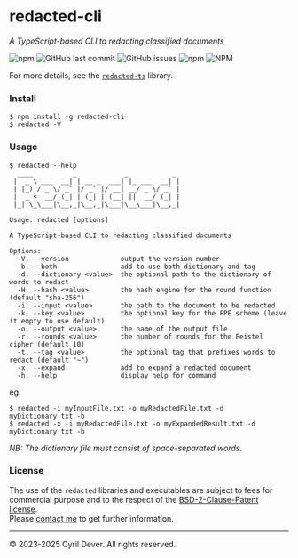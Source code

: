# redacted-cli
_A TypeScript-based CLI to redacting classified documents_

![npm](https://img.shields.io/npm/v/redacted-cli?label=tag)
![GitHub last commit](https://img.shields.io/github/last-commit/cyrildever/redacted)
![GitHub issues](https://img.shields.io/github/issues/cyrildever/redacted)
![npm](https://img.shields.io/npm/dw/redacted-cli)
![NPM](https://img.shields.io/npm/l/redacted-cli)

For more details, see the [`redacted-ts`](../README.md) library.

### Install

```console
$ npm install -g redacted-cli
$ redacted -V
```


### Usage

```console
$ redacted --help
  ____          _            _           _ 
 |  _ \ ___  __| | __ _  ___| |_ ___  __| |
 | |_) / _ \/ _` |/ _` |/ __| __/ _ \/ _` |
 |  _ <  __/ (_| | (_| | (__| ||  __/ (_| |
 |_| \_\___|\__,_|\__,_|\___|\__\___|\__,_|
                                           
Usage: redacted [options]

A TypeScript-based CLI to redacting classified documents

Options:
  -V, --version             output the version number
  -b, --both                add to use both dictionary and tag
  -d, --dictionary <value>  the optional path to the dictionary of words to redact
  -H, --hash <value>        the hash engine for the round function (default "sha-256")
  -i, --input <value>       the path to the document to be redacted
  -k, --key <value>         the optional key for the FPE scheme (leave it empty to use default)
  -o, --output <value>      the name of the output file
  -r, --rounds <value>      the number of rounds for the Feistel cipher (default 10)
  -t, --tag <value>         the optional tag that prefixes words to redact (default "~")
  -x, --expand              add to expand a redacted document
  -h, --help                display help for command
```

eg.
```console
$ redacted -i myInputFile.txt -o myRedactedFile.txt -d myDictionary.txt -b
$ redacted -x -i myRedactedFile.txt -o myExpandedResult.txt -d myDictionary.txt -b
```

_NB: The dictionary file must consist of space-separated words._


### License

The use of the `redacted` libraries and executables are subject to fees for commercial purpose and to the respect of the [BSD-2-Clause-Patent license](LICENSE). \
Please [contact me](mailto:cdever@pep-s.com) to get further information.


<hr />
&copy; 2023-2025 Cyril Dever. All rights reserved.